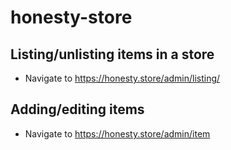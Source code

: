 # honesty-store

## Listing/unlisting items in a store

- Navigate to https://honesty.store/admin/listing/<storeCode>

## Adding/editing items

- Navigate to https://honesty.store/admin/item

